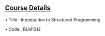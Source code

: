 ## [Course Details](http://www.bologna.yildiz.edu.tr/index.php?r=course/view&id=9451&aid=3)
• Title : Introduction to Structured Programming

• Code  : BLM1012
